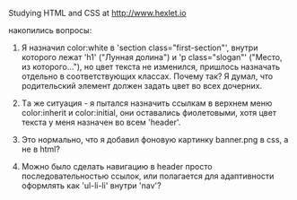 Studying HTML and CSS at http://www.hexlet.io

накопились вопросы:

1. Я назначил color:white в 'section class="first-section"', внутри которого лежат 'h1' ("Лунная долина") и 'p class="slogan"' ("Место, из которого..."), но цвет текста не изменился, пришлось назначать отдельно в соответствующих классах. Почему так? Я думал, что родительский элемент должен задать цвет во всех дочерних.

2. Tа же ситуация - я пытался назначить ссылкам в верхнем меню color:inherit и сolor:initial, они оставались фиолетовыми, хотя цвет текста у меня назначен во всем 'header'.

3. Это нормально, что я добавил фоновую картинку banner.png в css, а не в html?

4. Можно было сделать навигацию в header просто последовательностью ссылок, или полагается для адаптивности оформлять как 'ul-li-li' внутри 'nav'?
